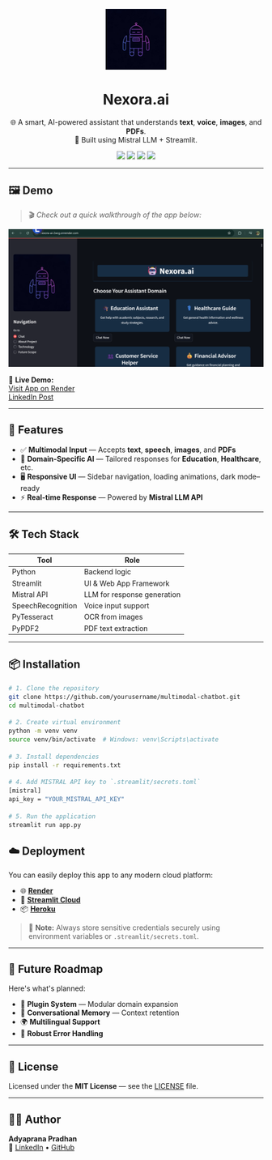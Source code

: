  <p align="center">
  <img src="assets\generated-icon.png" alt="Multimodal Chatbot Logo" width="120"/>
</p>

<h1 align="center">Nexora.ai</h1>

<p align="center">
  🌐 A smart, AI-powered assistant that understands <strong>text</strong>, <strong>voice</strong>, <strong>images</strong>, and <strong>PDFs</strong>.  
  <br />
  🤖 Built using Mistral LLM + Streamlit.
</p>

<p align="center">
  <a href="https://www.python.org/"><img src="https://img.shields.io/badge/python-3.10+-blue.svg"></a>
  <a href="https://streamlit.io/"><img src="https://img.shields.io/badge/built%20with-streamlit-orange"></a>
  <a href="https://opensource.org/licenses/MIT"><img src="https://img.shields.io/badge/license-MIT-green.svg"></a>
  <a href="https://linkedin.com/in/adyaprana21"><img src="https://img.shields.io/badge/connect-linkedin-blue"></a>
</p>

---

## 🖼️ Demo

> 🎬 *Check out a quick walkthrough of the app below:*

 <img src="assets\Home.png" width="600"/>

🔗 **Live Demo:**  
[Visit App on Render](https://nexora-ai-2wcg.onrender.com)  
[LinkedIn Post](https://www.linkedin.com/posts/adyaprana21_codecomplete-teamkiit-include-activity-7316729214173335552-V1v6)

---

## 🚀 Features

- ✅ **Multimodal Input** — Accepts **text**, **speech**, **images**, and **PDFs**
- 🧠 **Domain-Specific AI** — Tailored responses for **Education**, **Healthcare**, etc.
- 🖥️ **Responsive UI** — Sidebar navigation, loading animations, dark mode–ready
- ⚡ **Real-time Response** — Powered by **Mistral LLM API**

---

## 🛠️ Tech Stack

| Tool         | Role                      |
|--------------|---------------------------|
| Python       | Backend logic             |
| Streamlit    | UI & Web App Framework    |
| Mistral API  | LLM for response generation |
| SpeechRecognition | Voice input support |
| PyTesseract  | OCR from images           |
| PyPDF2       | PDF text extraction       |

---

## 📦 Installation

```bash
# 1. Clone the repository
git clone https://github.com/yourusername/multimodal-chatbot.git
cd multimodal-chatbot

# 2. Create virtual environment
python -m venv venv
source venv/bin/activate  # Windows: venv\Scripts\activate

# 3. Install dependencies
pip install -r requirements.txt

# 4. Add MISTRAL API key to `.streamlit/secrets.toml`
[mistral]
api_key = "YOUR_MISTRAL_API_KEY"

# 5. Run the application
streamlit run app.py
```
## ☁️ Deployment

You can easily deploy this app to any modern cloud platform:

- 🌐 **[Render](https://render.com)**
- 🚀 **[Streamlit Cloud](https://streamlit.io/cloud)**
- 📦 **[Heroku](https://heroku.com)**

> 🔑 **Note:** Always store sensitive credentials securely using environment variables or `.streamlit/secrets.toml`.

---

## 🔮 Future Roadmap

Here's what's planned:

- 🧩 **Plugin System** — Modular domain expansion
- 💬 **Conversational Memory** — Context retention
- 🌍 **Multilingual Support**
- 🔐 **Robust Error Handling**

---

## 📄 License

Licensed under the **MIT License** — see the [LICENSE](./LICENSE) file.

---

## 👨‍💻 Author

**Adyaprana Pradhan**  
🔗 [LinkedIn](https://linkedin.com/in/adyaprana21) • [GitHub](https://github.com/adyaprana)
